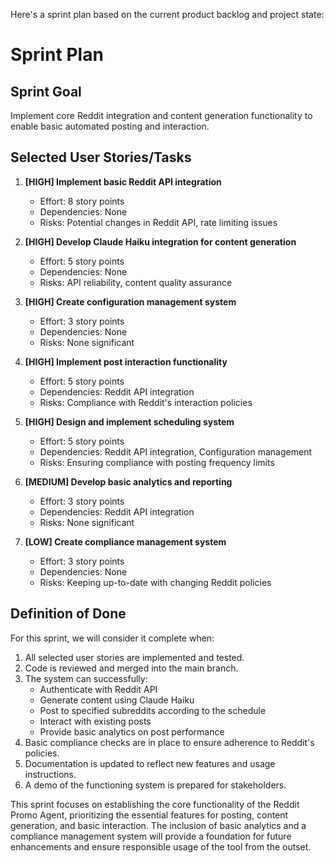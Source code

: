 Here's a sprint plan based on the current product backlog and project state:

# Sprint Plan

## Sprint Goal

Implement core Reddit integration and content generation functionality to enable basic automated
posting and interaction.

## Selected User Stories/Tasks

1. **[HIGH] Implement basic Reddit API integration**

    - Effort: 8 story points
    - Dependencies: None
    - Risks: Potential changes in Reddit API, rate limiting issues

2. **[HIGH] Develop Claude Haiku integration for content generation**

    - Effort: 5 story points
    - Dependencies: None
    - Risks: API reliability, content quality assurance

3. **[HIGH] Create configuration management system**

    - Effort: 3 story points
    - Dependencies: None
    - Risks: None significant

4. **[HIGH] Implement post interaction functionality**

    - Effort: 5 story points
    - Dependencies: Reddit API integration
    - Risks: Compliance with Reddit's interaction policies

5. **[HIGH] Design and implement scheduling system**

    - Effort: 5 story points
    - Dependencies: Reddit API integration, Configuration management
    - Risks: Ensuring compliance with posting frequency limits

6. **[MEDIUM] Develop basic analytics and reporting**

    - Effort: 3 story points
    - Dependencies: Reddit API integration
    - Risks: None significant

7. **[LOW] Create compliance management system**
    - Effort: 3 story points
    - Dependencies: None
    - Risks: Keeping up-to-date with changing Reddit policies

## Definition of Done

For this sprint, we will consider it complete when:

1. All selected user stories are implemented and tested.
2. Code is reviewed and merged into the main branch.
3. The system can successfully:
    - Authenticate with Reddit API
    - Generate content using Claude Haiku
    - Post to specified subreddits according to the schedule
    - Interact with existing posts
    - Provide basic analytics on post performance
4. Basic compliance checks are in place to ensure adherence to Reddit's policies.
5. Documentation is updated to reflect new features and usage instructions.
6. A demo of the functioning system is prepared for stakeholders.

This sprint focuses on establishing the core functionality of the Reddit Promo Agent, prioritizing
the essential features for posting, content generation, and basic interaction. The inclusion of
basic analytics and a compliance management system will provide a foundation for future enhancements
and ensure responsible usage of the tool from the outset.
